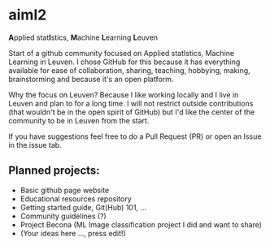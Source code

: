 # aiml2
**A**pplied stat**I**stics, **M**achine **L**earning **L**euven

Start of a github community focused on Applied statIstics, Machine Learning in Leuven. I chose GitHub for this because it has everything available for ease of collaboration, sharing, teaching, hobbying, making, brainstorming and because it's an open platform.

Why the focus on Leuven? Because I like working locally and I live in Leuven and plan to for a long time. I will not restrict outside contributions (that wouldn't be in the open spirit of GitHub) but I'd like the center of the community to be in Leuven from the start.

If you have suggestions feel free to do a Pull Request (PR) or open an Issue in the issue tab.


## Planned projects:

- Basic github page website
- Educational resources repository
- Getting started guide, Git(Hub) 101, ...
- Community guidelines (?)
- Project Becona (ML Image classification project I did and want to share)
- (Your ideas here ..., press edit!)
